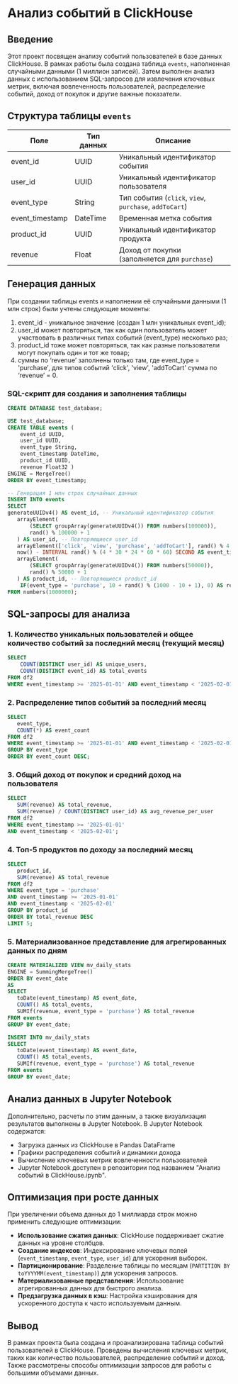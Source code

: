 # Анализ событий в ClickHouse

## Введение
Этот проект посвящен анализу событий пользователей в базе данных ClickHouse. В рамках работы была создана таблица `events`, наполненная случайными данными (1 миллион записей). Затем выполнен анализ данных с использованием SQL-запросов для извлечения ключевых метрик, включая вовлеченность пользователей, распределение событий, доход от покупок и другие важные показатели.

## Структура таблицы `events`

| Поле            | Тип данных  | Описание                                      |
|----------------|------------|-----------------------------------------------|
| event_id       | UUID       | Уникальный идентификатор события             |
| user_id        | UUID       | Уникальный идентификатор пользователя        |
| event_type     | String     | Тип события (`click`, `view`, `purchase`, `addToCart`)    |
| event_timestamp | DateTime  | Временная метка события                      |
| product_id     | UUID       | Уникальный идентификатор продукта            |
| revenue        | Float      | Доход от покупки (заполняется для `purchase`) |

## Генерация данных
При создании таблицы events и наполнении её случайными данными (1 млн строк) были учтены следующие моменты:
1) event_id - уникальное значение (создан 1 млн уникальных event_id);
2) user_id может повторяться, так как один пользователь может участвовать в различных типах событий (event_type) несколько раз;
3) product_id тоже может повторяться, так как разные пользователи могут покупать один и тот же товар;
4) суммы по ‘revenue’ заполнены только там, где event_type = 'purchase', для типов событий 'click', 'view', 'addToCart' сумма по ‘revenue’ = 0.


### SQL-скрипт для создания и заполнения таблицы
```sql
CREATE DATABASE test_database;

USE test_database;
CREATE TABLE events (
    event_id UUID,
    user_id UUID,
    event_type String,
    event_timestamp DateTime,
    product_id UUID,
    revenue Float32 )
ENGINE = MergeTree()
ORDER BY event_timestamp;

-- Генерация 1 млн строк случайных данных
INSERT INTO events
SELECT
generateUUIDv4() AS event_id, -- Уникальный идентификатор события
   arrayElement(
       (SELECT groupArray(generateUUIDv4()) FROM numbers(100000)),
       rand() % 100000 + 1
   ) AS user_id, -- Повторяющиеся user_id
   arrayElement(['click', 'view', 'purchase', 'addToCart'], rand() % 4 + 1) AS event_type,
   now() - INTERVAL rand() % (4 * 30 * 24 * 60 * 60) SECOND AS event_timestamp, -- Данные за последние 4 месяца
   arrayElement(
       (SELECT groupArray(generateUUIDv4()) FROM numbers(50000)),
       rand() % 50000 + 1
   ) AS product_id, -- Повторяющиеся product_id
    IF(event_type = 'purchase', 10 + rand() % (1000 - 10 + 1), 0) AS revenue
FROM numbers(1000000);
```

## SQL-запросы для анализа

### 1. Количество уникальных пользователей и общее количество событий за последний месяц (текущий месяц)
```sql
SELECT 
    COUNT(DISTINCT user_id) AS unique_users,
    COUNT(DISTINCT event_id) AS total_events
FROM df2
WHERE event_timestamp >= '2025-01-01' AND event_timestamp < '2025-02-01';
```

### 2. Распределение типов событий за последний месяц
```sql
SELECT
   event_type,
   COUNT(*) AS event_count
FROM df2
WHERE event_timestamp >= '2025-01-01' AND event_timestamp < '2025-02-01'
GROUP BY event_type
ORDER BY event_count DESC;
```

### 3. Общий доход от покупок и средний доход на пользователя
```sql
SELECT
   SUM(revenue) AS total_revenue,
   SUM(revenue) / COUNT(DISTINCT user_id) AS avg_revenue_per_user
FROM df2
WHERE event_timestamp >= '2025-01-01'
AND event_timestamp < '2025-02-01';
```

### 4. Топ-5 продуктов по доходу за последний месяц
```sql
SELECT
   product_id,
   SUM(revenue) AS total_revenue
FROM df2
WHERE event_type = 'purchase'
AND event_timestamp >= '2025-01-01'
AND event_timestamp < '2025-02-01'
GROUP BY product_id
ORDER BY total_revenue DESC
LIMIT 5;
```

### 5. Материализованное представление для агрегированных данных по дням
```sql
CREATE MATERIALIZED VIEW mv_daily_stats
ENGINE = SummingMergeTree()
ORDER BY event_date
AS 
SELECT
   toDate(event_timestamp) AS event_date,
   COUNT() AS total_events,
   SUMIf(revenue, event_type = 'purchase') AS total_revenue
FROM events
GROUP BY event_date;

INSERT INTO mv_daily_stats
SELECT
   toDate(event_timestamp) AS event_date,
   COUNT() AS total_events,
   SUMIf(revenue, event_type = 'purchase') AS total_revenue
FROM events
GROUP BY event_date;
```

## Анализ данных в Jupyter Notebook

Дополнительно, расчеты по этим данным, а также визуализация результатов выполнены в Jupyter Notebook. В Jupyter Notebook содержатся:

- Загрузка данных из ClickHouse в Pandas DataFrame
- Графики распределения событий и динамики дохода
- Вычисление ключевых метрик вовлеченности пользователей
- Jupyter Notebook доступен в репозитории под названием "Анализ событий в ClickHouse.ipynb".

## Оптимизация при росте данных
При увеличении объема данных до 1 миллиарда строк можно применить следующие оптимизации:
- **Использование сжатия данных**: ClickHouse поддерживает сжатие данных на уровне столбцов.
- **Создание индексов**: Индексирование ключевых полей (`event_timestamp`, `event_type`, `user_id`) для ускорения выборок.
- **Партиционирование**: Разделение таблицы по месяцам (`PARTITION BY toYYYYMM(event_timestamp)`) для ускорения запросов.
- **Материализованные представления**: Использование агрегированных данных для быстрого анализа.
- **Предзагрузка данных в кэш**: Настройка кэширования для ускоренного доступа к часто используемым данным.

## Вывод
В рамках проекта была создана и проанализирована таблица событий пользователей в ClickHouse. Проведены вычисления ключевых метрик, таких как количество пользователей, распределение событий и доход. Также рассмотрены способы оптимизации запросов для работы с большими объемами данных.

